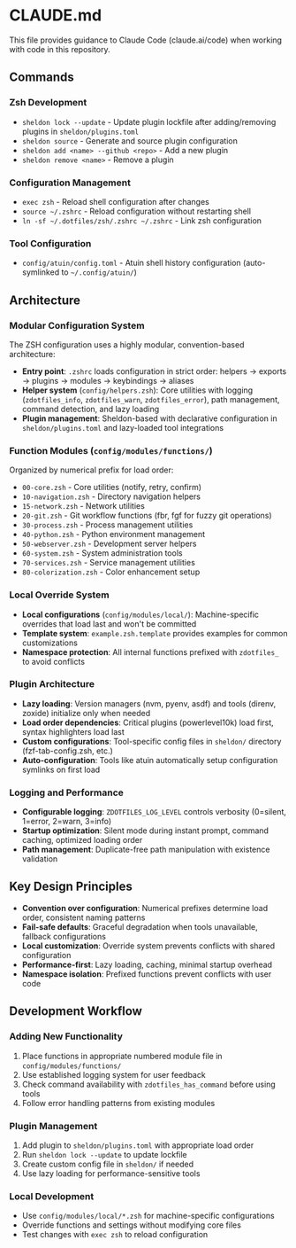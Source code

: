 # CLAUDE.md

This file provides guidance to Claude Code (claude.ai/code) when working with code in this repository.

## Commands

### Zsh Development
- `sheldon lock --update` - Update plugin lockfile after adding/removing plugins in `sheldon/plugins.toml`
- `sheldon source` - Generate and source plugin configuration
- `sheldon add <name> --github <repo>` - Add a new plugin
- `sheldon remove <name>` - Remove a plugin

### Configuration Management
- `exec zsh` - Reload shell configuration after changes
- `source ~/.zshrc` - Reload configuration without restarting shell
- `ln -sf ~/.dotfiles/zsh/.zshrc ~/.zshrc` - Link zsh configuration

### Tool Configuration
- `config/atuin/config.toml` - Atuin shell history configuration (auto-symlinked to `~/.config/atuin/`)

## Architecture

### Modular Configuration System
The ZSH configuration uses a highly modular, convention-based architecture:

- **Entry point**: `.zshrc` loads configuration in strict order: helpers → exports → plugins → modules → keybindings → aliases
- **Helper system** (`config/helpers.zsh`): Core utilities with logging (`zdotfiles_info`, `zdotfiles_warn`, `zdotfiles_error`), path management, command detection, and lazy loading
- **Plugin management**: Sheldon-based with declarative configuration in `sheldon/plugins.toml` and lazy-loaded tool integrations

### Function Modules (`config/modules/functions/`)
Organized by numerical prefix for load order:
- `00-core.zsh` - Core utilities (notify, retry, confirm)
- `10-navigation.zsh` - Directory navigation helpers
- `15-network.zsh` - Network utilities
- `20-git.zsh` - Git workflow functions (fbr, fgf for fuzzy git operations)
- `30-process.zsh` - Process management utilities
- `40-python.zsh` - Python environment management
- `50-webserver.zsh` - Development server helpers
- `60-system.zsh` - System administration tools
- `70-services.zsh` - Service management utilities
- `80-colorization.zsh` - Color enhancement setup

### Local Override System
- **Local configurations** (`config/modules/local/`): Machine-specific overrides that load last and won't be committed
- **Template system**: `example.zsh.template` provides examples for common customizations
- **Namespace protection**: All internal functions prefixed with `zdotfiles_` to avoid conflicts

### Plugin Architecture
- **Lazy loading**: Version managers (nvm, pyenv, asdf) and tools (direnv, zoxide) initialize only when needed
- **Load order dependencies**: Critical plugins (powerlevel10k) load first, syntax highlighters load last
- **Custom configurations**: Tool-specific config files in `sheldon/` directory (fzf-tab-config.zsh, etc.)
- **Auto-configuration**: Tools like atuin automatically setup configuration symlinks on first load

### Logging and Performance
- **Configurable logging**: `ZDOTFILES_LOG_LEVEL` controls verbosity (0=silent, 1=error, 2=warn, 3=info)
- **Startup optimization**: Silent mode during instant prompt, command caching, optimized loading order
- **Path management**: Duplicate-free path manipulation with existence validation

## Key Design Principles

- **Convention over configuration**: Numerical prefixes determine load order, consistent naming patterns
- **Fail-safe defaults**: Graceful degradation when tools unavailable, fallback configurations
- **Local customization**: Override system prevents conflicts with shared configuration
- **Performance-first**: Lazy loading, caching, minimal startup overhead
- **Namespace isolation**: Prefixed functions prevent conflicts with user code

## Development Workflow

### Adding New Functionality
1. Place functions in appropriate numbered module file in `config/modules/functions/`
2. Use established logging system for user feedback
3. Check command availability with `zdotfiles_has_command` before using tools
4. Follow error handling patterns from existing modules

### Plugin Management
1. Add plugin to `sheldon/plugins.toml` with appropriate load order
2. Run `sheldon lock --update` to update lockfile
3. Create custom config file in `sheldon/` if needed
4. Use lazy loading for performance-sensitive tools

### Local Development
- Use `config/modules/local/*.zsh` for machine-specific configurations
- Override functions and settings without modifying core files
- Test changes with `exec zsh` to reload configuration